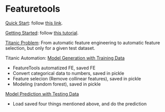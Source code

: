 # Featuretools

[Quick Start](https://github.com/dongzhang84/Featuretools/blob/main/get_started.ipynb): follow [this link](https://featuretools.alteryx.com/en/stable/index.html).

[Getting Started](https://github.com/dongzhang84/Featuretools/blob/main/get_started_detailed.ipynb): follow [this tutorial](https://featuretools.alteryx.com/en/stable/getting_started/using_entitysets.html).

[Titanic Problem](https://github.com/dongzhang84/Featuretools/blob/main/Titanic_Featuretools.ipynb): From automatic feature engineering to automatic feature selection, but only for a given test dataset. 

Titanic Automation: [Model Generation with Training Data](https://github.com/dongzhang84/Featuretools/blob/main/Titanic_Featuretools_automation_train.ipynb)
- FeatureTools automatized FE, saved FE
- Convert categorical data to numbers, saved in pickle
- Feature selecion (Remove collinear features), saved in pickle
- Modeling (random forest), saved in pickle

[Model Prediction with Testing Data](https://github.com/dongzhang84/Featuretools/blob/main/Titanic_Featuretools_automation_test.ipynb)
- Load saved four things mentioned above, and do the prediction
